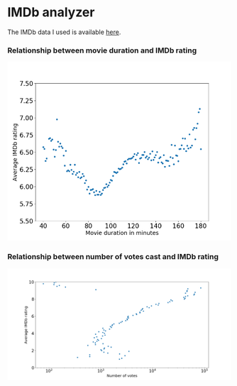 # IMDb analyzer

The IMDb data I used is available [here](https://www.imdb.com/interfaces/).

### Relationship between movie duration and IMDb rating

![Duration_rating](https://raw.githubusercontent.com/niekvleeuwen/IMDb-analyzer/master/duration_rating.png)

### Relationship between number of votes cast and IMDb rating

![Duration_rating](https://raw.githubusercontent.com/niekvleeuwen/IMDb-analyzer/master/numvotes_rating.png)